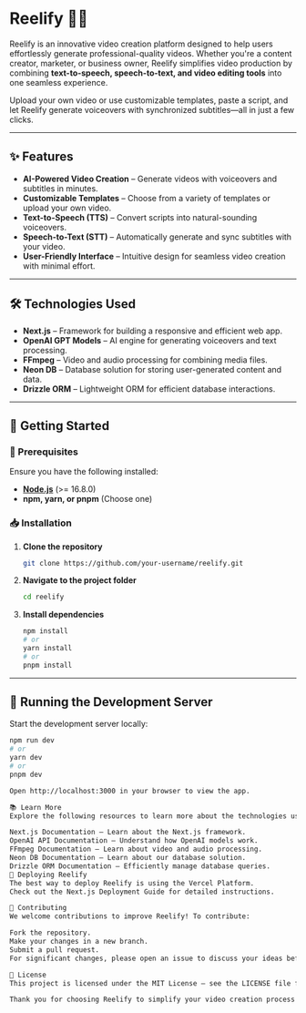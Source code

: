 # Reelify 🎥🚀  

Reelify is an innovative video creation platform designed to help users effortlessly generate professional-quality videos. Whether you're a content creator, marketer, or business owner, Reelify simplifies video production by combining **text-to-speech, speech-to-text, and video editing tools** into one seamless experience.  

Upload your own video or use customizable templates, paste a script, and let Reelify generate voiceovers with synchronized subtitles—all in just a few clicks.  

---

## ✨ Features  

- **AI-Powered Video Creation** – Generate videos with voiceovers and subtitles in minutes.  
- **Customizable Templates** – Choose from a variety of templates or upload your own video.  
- **Text-to-Speech (TTS)** – Convert scripts into natural-sounding voiceovers.  
- **Speech-to-Text (STT)** – Automatically generate and sync subtitles with your video.  
- **User-Friendly Interface** – Intuitive design for seamless video creation with minimal effort.  

---

## 🛠️ Technologies Used  

- **Next.js** – Framework for building a responsive and efficient web app.  
- **OpenAI GPT Models** – AI engine for generating voiceovers and text processing.  
- **FFmpeg** – Video and audio processing for combining media files.  
- **Neon DB** – Database solution for storing user-generated content and data.  
- **Drizzle ORM** – Lightweight ORM for efficient database interactions.  

---

## 🚀 Getting Started  

### 📌 Prerequisites  

Ensure you have the following installed:  

- **[Node.js](https://nodejs.org/)** (>= 16.8.0)  
- **npm, yarn, or pnpm** (Choose one)  

### 📥 Installation  

1. **Clone the repository**  

    ```bash
    git clone https://github.com/your-username/reelify.git
    ```

2. **Navigate to the project folder**  

    ```bash
    cd reelify
    ```

3. **Install dependencies**  

    ```bash
    npm install
    # or
    yarn install
    # or
    pnpm install
    ```

---

## 🏃 Running the Development Server  

Start the development server locally:  

```bash
npm run dev
# or
yarn dev
# or
pnpm dev

Open http://localhost:3000 in your browser to view the app.

📚 Learn More
Explore the following resources to learn more about the technologies used in Reelify:

Next.js Documentation – Learn about the Next.js framework.
OpenAI API Documentation – Understand how OpenAI models work.
FFmpeg Documentation – Learn about video and audio processing.
Neon DB Documentation – Learn about our database solution.
Drizzle ORM Documentation – Efficiently manage database queries.
🚀 Deploying Reelify
The best way to deploy Reelify is using the Vercel Platform.
Check out the Next.js Deployment Guide for detailed instructions.

🤝 Contributing
We welcome contributions to improve Reelify! To contribute:

Fork the repository.
Make your changes in a new branch.
Submit a pull request.
For significant changes, please open an issue to discuss your ideas before implementation.

📜 License
This project is licensed under the MIT License – see the LICENSE file for details.

Thank you for choosing Reelify to simplify your video creation process! 🎬✨